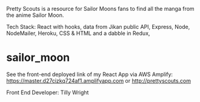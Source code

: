 Pretty Scouts is a resource for Sailor Moons fans to find all the manga from the anime Sailor Moon.

Tech Stack: React with hooks, data from Jikan public API, Express, Node, NodeMailer, Heroku, CSS & HTML and a dabble in Redux,

# sailor_moon
See the front-end deployed link of my React App via AWS Amplify: https://master.d27cizkq724af1.amplifyapp.com or http://prettyscouts.com

Front End Developer: Tilly Wright
